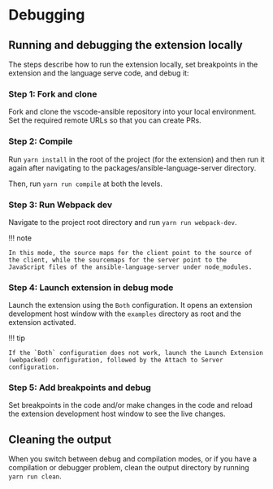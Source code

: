 # Debugging

## Running and debugging the extension locally

The steps describe how to run the extension locally, set breakpoints in the
extension and the language serve code, and debug it:

### Step 1: Fork and clone

Fork and clone the vscode-ansible repository into your local environment. Set
the required remote URLs so that you can create PRs.

### Step 2: Compile

Run `yarn install` in the root of the project (for the extension) and then run
it again after navigating to the packages/ansible-language-server directory.

Then, run `yarn run compile` at both the levels.

### Step 3: Run Webpack dev

Navigate to the project root directory and run `yarn run webpack-dev`.

!!! note

    In this mode, the source maps for the client point to the source of the client, while the sourcemaps for the server point to the JavaScript files of the ansible-language-server under node_modules.

### Step 4: Launch extension in debug mode

Launch the extension using the `Both` configuration. It opens an extension
development host window with the `examples` directory as root and the extension
activated.

!!! tip

    If the `Both` configuration does not work, launch the Launch Extension (webpacked) configuration, followed by the Attach to Server configuration.

### Step 5: Add breakpoints and debug

Set breakpoints in the code and/or make changes in the code and reload the
extension development host window to see the live changes.

## Cleaning the output

When you switch between debug and compilation modes, or if you have a
compilation or debugger problem, clean the output directory by running
`yarn run clean`.

